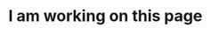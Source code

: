 # I am working on this page

<!--<div id="current" class="section">
  <div class="module">
    <h2>🔋 Electric Current</h2>
    <div class="definition-card">
      <h4>Definition of Electric Current</h4>
      <p>
        <strong>Electric current</strong> is the rate of flow of electric charge through a conductor. It represents how much charge passes through a cross-section of a conductor per unit time.
      </p>
    </div>
<div class="formula-box">
      <h4>Formula for Electric Current</h4>
      <div class="formula">I = Q / t</div>
      <div style="margin-top: 15px; font-size: 1.1em">
        <p><strong>Where:</strong></p>
        <p>I = Current (Amperes, A)</p>
        <p>Q = Charge (Coulombs, C)</p>
        <p>t = Time (seconds, s)</p>
      </div>
    </div>
    <div class="key-points">
      <h4>Key Characteristics of Electric Current:</h4>
      <ul>
        <li><strong>Symbol:</strong> I (for Intensity)</li>
        <li>
          <strong>Unit:</strong> Ampere (A), named after André-Marie Ampère
        </li>
        <li>
          <strong>Measuring Instrument:</strong> Ammeter (connected in series)
        </li>
        <li>
          <strong>Conventional Current Direction:</strong> From positive to
          negative terminal
        </li>
        <li>
          <strong>Electron Flow Direction:</strong> From negative to positive
          terminal (opposite to conventional)
        </li>
      </ul>
    </div>
    <div class="note">
      <strong>💡 Historical Note:</strong> Conventional current direction was
      established before the discovery of electrons. Scientists assumed positive
      charges moved, but we now know electrons (negative) actually move. We
      still use conventional direction for consistency.
    </div>
    <h3>Understanding Current Flow</h3>
    <div class="definition-card">
      <h4>What Actually Moves?</h4>
      <p>
        In metallic conductors, electric current is due to the flow of
        <strong>free electrons</strong> (negatively charged particles). These
        electrons drift from the negative terminal through the conductor to the
        positive terminal.
      </p>
    </div>
    <div class="example" style="margin-top: 15px">
      <h4>Analogy: Water Flow</h4>
      <p>Think of electric current like water flowing through a pipe:</p>
      <ul style="margin-left: 20px; margin-top: 10px">
        <li>
          <strong>Voltage (pressure):</strong> The battery is like a pump
          creating pressure
        </li>
        <li>
          <strong>Current (flow rate):</strong> The amount of water flowing per
          second
        </li>
        <li>
          <strong>Resistance (pipe size):</strong> A narrow pipe resists flow
          more than a wide pipe
        </li>
      </ul>
    </div>
  </div>

  <h3>Units of Current</h3>
  <table class="comparison-table">
    <tr>
      <th>Unit</th>
      <th>Symbol</th>
      <th>Relationship to Ampere</th>
      <th>Typical Use</th>
    </tr>
    <tr>
      <td>Ampere</td>
      <td>A</td>
      <td>Base unit</td>
      <td>Large currents (household appliances)</td>
    </tr>
    <tr>
      <td>Milliampere</td>
      <td>mA</td>
      <td>1 mA = 10⁻³ A = 0.001 A</td>
      <td>Small electronic devices</td>
    </tr>
    <tr>
      <td>Microampere</td>
      <td>μA</td>
      <td>1 μA = 10⁻⁶ A = 0.000001 A</td>
      <td>Sensitive electronic circuits</td>
    </tr>
    <tr>
      <td>Kiloampere</td>
      <td>kA</td>
      <td>1 kA = 10³ A = 1000 A</td>
      <td>Industrial equipment, lightning</td>
    </tr>
  </table>

  <h3>Worked Examples</h3>

  <div class="example">
    <h4>Example 1: Calculate Current from Charge and Time</h4>
    <p>
      <strong>Problem:</strong> A charge of 120 coulombs passes through a wire
      in 30 seconds. Calculate the current flowing through the wire.
    </p>
    <div class="calculation">
      <strong>Given:</strong>
      Q = 120 C t = 30 s
      <strong>Required:</strong>
      I = ?
      <strong>Formula:</strong>
      I = Q / t
      <strong>Solution:</strong>
      I = 120 C / 30 s I = 4 A
      <strong>Answer: The current is 4 Amperes</strong>
    </div>
  </div>

  <div class="example">
    <h4>Example 2: Calculate Charge from Current and Time</h4>
    <p>
      <strong>Problem:</strong> A current of 2.5 A flows through a conductor for
      5 minutes. How much charge passes through the conductor?
    </p>
    <div class="calculation">
      <strong>Given:</strong>
      I = 2.5 A t = 5 minutes = 5 × 60 = 300 s
      <strong>Required:</strong>
      Q = ?
      <strong>Formula:</strong>
      Q = I × t
      <strong>Solution:</strong>
      Q = 2.5 A × 300 s Q = 750 C
      <strong>Answer: 750 Coulombs of charge passes through</strong>
    </div>
  </div>
  <div class="example">
    <h4>Example 3: Calculate Time</h4>
    <p>
      <strong>Problem:</strong> How long will it take for 480 C of charge to
      pass through a wire if the current is 8 A?
    </p>
    <div class="calculation">
      <strong>Given:</strong>
      Q = 480 C I = 8 A
      <strong>Required:</strong>
      t = ?
      <strong>Formula:</strong>
      t = Q / I
      <strong>Solution:</strong>
      t = 480 C / 8 A t = 60 s = 1 minute
      <strong>Answer: It will take 60 seconds (1 minute)</strong>
    </div>
  </div>

  <div class="example">
    <h4>Example 4: Converting Units</h4>
    <p>
      <strong>Problem:</strong> A device draws 250 mA of current. Express this
      in Amperes and calculate how much charge flows in 2 minutes.
    </p>
    <div class="calculation">
      <strong>Given:</strong>
      I = 250 mA = 250 × 10⁻³ A = 0.25 A t = 2 minutes = 120 s
      <strong>Part 1 - Current in Amperes:</strong>
      I = 0.25 A
      <strong>Part 2 - Charge:</strong>
      Q = I × t Q = 0.25 A × 120 s Q = 30 C
      <strong>Answer: Current = 0.25 A,</strong>
    </div>
  </div> 
  </div>
  -->